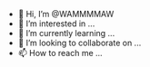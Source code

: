 - 👋 Hi, I’m @WAMMMMAW
- 👀 I’m interested in ...
- 🌱 I’m currently learning ...
- 💞️ I’m looking to collaborate on ...
- 📫 How to reach me ...

<!---
WAMMMMAW/WAMMMMAW is a ✨ special ✨ repository because its `README.md` (this file) appears on your GitHub profile.
You can click the Preview link to take a look at your changes.
--->
